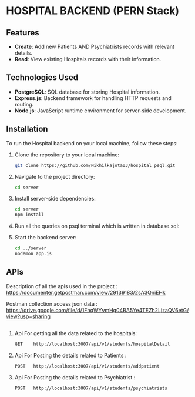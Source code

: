 # HOSPITAL BACKEND (PERN Stack)


## Features

- **Create**: Add new Patients AND Psychiatrists  records with relevant details.
- **Read**: View existing Hospitals records with their information.

## Technologies Used

- **PostgreSQL**: SQL database for storing Hospital information.
- **Express.js**: Backend framework for handling HTTP requests and routing.
- **Node.js**: JavaScript runtime environment for server-side development.

## Installation

To run the Hospital backend on your local machine, follow these steps:

1. Clone the repository to your local machine:

   ```bash
   git clone https://github.com/Nikhilkajota03/hospital_psql.git  
   ```

2. Navigate to the project directory:

   ```bash
   cd server
   ```

3. Install server-side dependencies:

   ```bash
   cd server
   npm install
   ```

4. Run all the queries on psql terminal which is  written in database.sql:
    

5. Start the backend server:

   ```bash
   cd ../server
   nodemon app.js
   ```


## APIs

Description of all the apis used in the project : https://documenter.getpostman.com/view/29139183/2sA3QniEHk

Postman collection access json data  : https://drive.google.com/file/d/1FhqWYvmHg04BA5Ye4TEZh2LjzaQV6etG/view?usp=sharing

##


1. Api For getting all the data related to the hospitals:

   ```bash
   GET    http://localhost:3007/api/v1/students/hospitalDetail  
   ```

2. Api For Posting the details related to Patients :

   ```bash
   POST   http://localhost:3007/api/v1/students/addpatient  
   ```

3. Api For Posting the details related to Psychiatrist :

   ```bash
   POST   http://localhost:3007/api/v1/students/psychiatrists
   ```     








